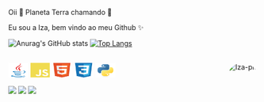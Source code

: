 Oii 🤍 Planeta Terra chamando 🌠

Eu sou a Iza, bem vindo ao meu Github ✨


![Anurag's GitHub stats](https://github-readme-stats.vercel.app/api?username=PunkPotatoQueen&hide=contribs&show_icons=true&theme=synthwave)
[![Top Langs](https://github-readme-stats.vercel.app/api/top-langs/?username=PunkPotatoQueen&layout=compact&theme=synthwave&size_weight=0.1&count_weight=1)](https://github.com/PunkPotatoQueen/github-readme-stats)

<div style="display: inline_block"><br>
  <img align="center" alt="Iza-Java" height="30" width="40" src="https://raw.githubusercontent.com/devicons/devicon/master/icons/java/java-original.svg">
  <img align="center" alt="Iza-Js" height="30" width="40" src="https://raw.githubusercontent.com/devicons/devicon/master/icons/javascript/javascript-plain.svg">
  <!-- <img align="center" alt="Iza-Ts" height="30" width="40" src="https://raw.githubusercontent.com/devicons/devicon/master/icons/typescript/typescript-plain.svg">-->
  <img align="center" alt="Iza-HTML" height="30" width="40" src="https://raw.githubusercontent.com/devicons/devicon/master/icons/html5/html5-original.svg">
  <img align="center" alt="Rafa-CSS" height="30" width="40" src="https://raw.githubusercontent.com/devicons/devicon/master/icons/css3/css3-original.svg">
  <img align="center" alt="Rafa-Python" height="30" width="40" src="https://raw.githubusercontent.com/devicons/devicon/master/icons/python/python-original.svg">
  <!-- <img align="center" alt="Iza-Csharp" height="30" width="40" src="https://raw.githubusercontent.com/devicons/devicon/master/icons/csharp/csharp-original.svg">-->
  <img align="right" alt="Iza-pic" height="150" style="border-radius:50px;" src="https://media.discordapp.net/attachments/860682513529307148/1105957676657147988/download20230503172355-ANIMATION.gif?width=638&height=638">
</div>

<div style="display: inline_block"><br>
  <a href="https://www.instagram.com/z_de_zadora/" target="_blank"><img src="https://img.shields.io/badge/-Instagram-%23E4405F?style=for-the-badge&logo=instagram&logoColor=white" target="_blank"></a> 
  <a href = "mailto:izadorafreitaseng@gmail.com"><img src="https://img.shields.io/badge/-Gmail-%23333?style=for-the-badge&logo=gmail&logoColor=white" target="_blank"></a>
  <a href="https://www.linkedin.com/in/izadora-freitas-oliveira-githubpunkpotatoqueen/" target="_blank"><img src="https://img.shields.io/badge/-LinkedIn-%230077B5?style=for-the-badge&logo=linkedin&logoColor=white" target="_blank"></a> 
</div>




<!--
**PunkPotatoQueen/PunkPotatoQueen** is a ✨ _special_ ✨ repository because its `README.md` (this file) appears on your GitHub profile.

Here are some ideas to get you started:

- 🔭 I’m currently working on ...
- 🌱 I’m currently learning ...
- 👯 I’m looking to collaborate on ...
- 🤔 I’m looking for help with ...
- 💬 Ask me about ...
- 📫 How to reach me: ...
- 😄 Pronouns: ...
- ⚡ Fun fact: ...
-->

